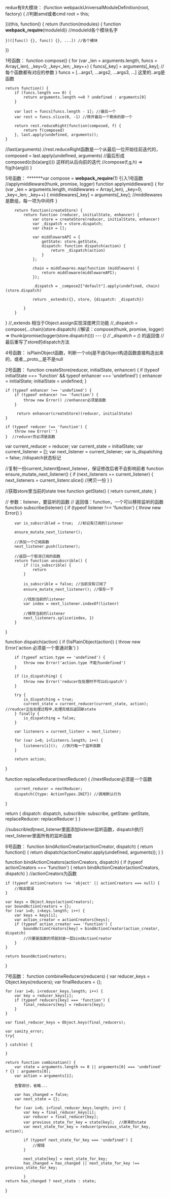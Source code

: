redux有9大模块：
(function webpackUniversalModuleDefinition(root, factory) {
    //判断amd或者cmd
    root = this;
    
})(this, function() {
    return (function(modules) {
        function __webpack_require__(moduleId)) //moduleId各个模块名字
    
    })([func() {}, func() {}, ...]) //各个模块

})

1号函数：
function compose() {
    for (var _len = arguments.length, funcs = Array(_len), _key=0; _key<_len; _key++) {
        funcs[_key] = arguments[_key];  //每个函数都有对应的参数
    }
    funcs = [...args1, ...args2, ...args3, ...] 这里的..arg是函数
    
    return function() {
        if (funcs.length === 0) {
            return arguments.length <=0 ? undefined : arguments[0]
        }
        
        var last = funcs[funcs.length - 1]; //最后一个
        var rest = funcs.slice(0, -1) //除开最后一个剩余的那一个
        
        return rest.reduceRight(function(composed, f) {
            return f(composed)
        }, last.apply(undefined, arguments));  
    }
//last(arguments)
//rest.reduceRight函数是一个从最后一位开始往前迭代的，composed = last.apply(undefined, arguments)
//最后形成composed(c(b(a(arg)))) 这样的从后向前的迭代
//compose(f,g,h) => f(g(h(arg)))
}

5号函数：
*******var compose = __webpack_require__(1) 引入1号函数
//applymiddleware(thunk, promise, logger)
function applymiddleware() {
    for (var _len = arguments.length, middlewares = Array(_len), _key=0; _key<_len; _key++) {
        middlewares[_key] = arguments[_key];  //middlewares是数组，每一项为中间件
    }
```    
    return function(createStore) {
        return function (reducer, initialState, enhancer) {
            var store = createStore(reducer, initialState, enhancer)
            var _dispatch = store.dispatch;
            var chain = [];
            
            var middlewareAPI = {
                getState: store.getState,
                dispatch: function dispatch(action) {
                    return _dispatch(action)
                }
            };
            
            chain = middlewares.map(function (middleware) {
                return middleware(middlewareAPI);
            });
            
            _dispatch = _compose2["default"].apply(undefined, chain)(store.dispatch)
            
            return _extends({}, store, {dispatch: _dispatch})
           
        }
    }
```
}
//_extends 相当于Object.assign实现深度拷贝功能
//_dispatch = compose(...chain)(store.dispatch)
//解读：compose(thunk, promise, logger) => thunk(promise(logger(store.dispatch)))) --- (*)
// _dispatch = (*) 的返回值
//最后重写了store的dispatch方法

4号函数：
isPlainObject函数，判断一个obj是不由Object构造函数直接构造出来的，或者__proto__是不是null


2号函数：
function createStore(reducer, initialState, enhancer) {
    if (typeof initialState === 'function' && typeof enhancer === 'undefined') {
        enhancer = initialState;
        initialState = undefined;
    }
    
    if (typeof enhancer !== 'undefined') {
        if (typeof enhancer !== 'function') {
            throw new Error() //enhancer必须是函数
        }
        
         return enhancer(createStore)(reducer, initialState)
    }
    
    if (typeof reducer !== 'function') {
        throw new Error('')
    }  //reducer页必须是函数
    
   var current_reducer = reducer;
   var current_state = initialState;
   var current_listener = [];
   var next_listener = current_listener;
   var is_dispatching = false;  //dispatch状态标记
   
   //复制一份current_listenr给next_listener，保证修改后者不会影响前者
   function ensure_mutate_next_listener() {
        if (next_listeners == current_listener) {
            next_listeners = current_listenr.slice() //拷贝一份
        }
   }
   
   //获取store里当前的state tree
   function getState() {
        return current_state;
   }
   
   // 参数：listener，要监听的函数
   // 返回值：function，一个可以移除监听的函数
   function subscribe(listener) {
        if (typeof listener !== 'function') {
            throw new Error()
        }
        
        var is_subscribled = true;  //标记有订阅的listener
        
        ensure_mutate_next_listener();
        
        //添加一个订阅函数
        next_listener.push(listener);
        
        //返回一个取消订阅的函数
        return function unsubscrible() {
            if (!is_subscrible) {
                return 
            }
            
            is_subscrible = false; //当前没有订阅了
            ensure_mutate_next_listener(); //保存一下
            
            //找到当前的listener
            var index = next_listener.indexOf(listenr)
            
            //移除当前的listener
            next_listeners.splice(index, 1)
        }
   }
   
   function dispatch(action) {
        if (!isPlainObject(action)) {
            throw new Error('action 必须是一个普通对象')
        }
        
        if (typeof action.type == 'undefined') {
            throw new Error('action.type 不能为undefined')
        }
   
        if (is_dispatching) {
            throw new Error('reducer在处理时不可以dispatch')
        }
        
        try {
            is_dispatching = true;
            current_state = current_reducer(current_state, action); //reudcer正在处理过程中,处理完成后返回新state
        } finally {
            is_dispatching = false;
        }
   
        var listeners = current_listenr = next_listenr;
        
        for (var i=0; i<listenrs.length; i++) {
            listeners[i]();  //执行每一个监听函数
        }
        
        return action;
   }
   
   function replaceReducer(nextReducer) {
        //nextReducer必须是一个函数
        
        current_reducer = nextReducer;
        dispatch({type: ActionTypes.INIT}) //调用默认行为
   }
   
   return {
      dispatch: dispatch,
      subscrible: subscribe,
      getState: getState,
      replaceReducer: replaceReducer
   }
}

//subscrible向next_listener里面添加listener监听函数，dispatch执行next_listener里面所有的监听函数

6号函数：
function bindActionCreator(actionCreator, dispatch) {
    return function() {
        return dispatch(actionCreator.apply(undefined, arguments));
    }
}

function bindActionCreators(actionCreators, dispatch) {
    if (typeof actionCreators === 'function') {
        return bindActionCreator(actionCreators, dispatch)
    }
    //actionCreators为函数
    
    if (typeof actionCreators !== 'object' || actionCreators === null) {
        //抛出错误
    }
    
    var keys = Object.keys(actionCreators);
    var boundActionCreators = {};
    for (var i=0; i<keys.length; i++) {
        var keys = keys[i];
        var action_creator = actionCreators[keys];
        if (typeof action_creator === 'function') {
            boundActionCreators[key] = bindActionCreator(action_creator, dispatch)
            //只要是函数的项就封装一层bindActionCreator
        }
    }
    
    return boundActionCreators; 
}

7号函数：
function combineReducers(reducers) {
    var reducer_keys = Object.keys(reducers);
    var finalReducers = {};
    
    for (var i=0; i<reducer_keys.length; i++) {
        var key = reducer_keys[i];
        if (typeof reducers[key] === 'function') {
            final_reducers[key] = reducers[key];
        }
    }
    
    var final_reducer_keys = Object.keys(final_reducers);
    
    var sanity_error;
    try{
       
    } catch(e) {
    
    }
    
    return function combination() {
        var state = arguments.length <= 0 || arguments[0] === 'undefined' ? {} : arguments[0];
        var action = arguments[1];
        
        告警部分，省略...
        
        var has_changed = false;
        var next_state = {};
        
        for (var i=0; i<final_reducer_keys.length; i++) {
            var key = final_reducer_keys[i];
            var reducer = final_reducer[key];
            var previous_state_for_key = state[key];  //原来的state
            var next_state_for_key = reducer(previous_state_for_key, action);
            
            if (typeof next_state_for_key === 'undefined') {
                //报错
            }
            
            next_state[key] = next_state_for_key;
            has_changed = has_changed || next_state_for_key !== previous_state_for_key;        
            
            }
    return has_changed ? next_state : state;
}